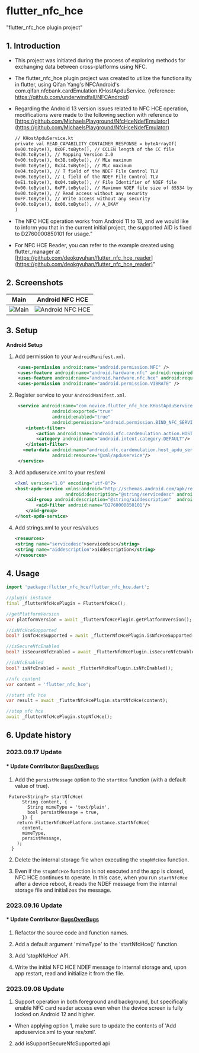 # flutter_nfc_hce

"flutter_nfc_hce plugin project"

## 1. Introduction

* This project was initiated during the process of exploring methods for exchanging data
between cross-platforms using NFC. 


* The flutter_nfc_hce plugin project was created to utilize the functionality in flutter, 
using Qifan Yang's NFCAndroid's com.qifan.nfcbank.cardEmulation.KHostApduService.
(reference: https://github.com/underwindfall/NFCAndroid) 


* Regarding the Android 13 version issues related to NFC HCE operation, 
modifications were made to the following section with reference to
[https://github.com/MichaelsPlayground/NfcHceNdefEmulator](https://github.com/MichaelsPlayground/NfcHceNdefEmulator)

    ````xml
    // KHostApduService.kt
    private val READ_CAPABILITY_CONTAINER_RESPONSE = byteArrayOf(
    0x00.toByte(), 0x0F.toByte(), // CCLEN length of the CC file
    0x20.toByte(), // Mapping Version 2.0
    0x00.toByte(), 0x3B.toByte(), // MLe maximum
    0x00.toByte(), 0x34.toByte(), // MLc maximum
    0x04.toByte(), // T field of the NDEF File Control TLV
    0x06.toByte(), // L field of the NDEF File Control TLV
    0xE1.toByte(), 0x04.toByte(), // File Identifier of NDEF file
    0x00.toByte(), 0xFF.toByte(), // Maximum NDEF file size of 65534 bytes
    0x00.toByte(), // Read access without any security
    0xFF.toByte(), // Write access without any security
    0x90.toByte(), 0x00.toByte(), // A_OKAY
    )
    ````


* The NFC HCE operation works from Android 11 to 13, and we would like to inform you that in the current initial project,
the supported AID is fixed to D2760000850101 for usage."


* For NFC HCE Reader, you can refer to the example created using flutter_manager at
[https://github.com/deokgyuhan/flutter_nfc_hce_reader](https://github.com/deokgyuhan/flutter_nfc_hce_reader)"

## 2. Screenshots


| Main                               | Android NFC HCE                                  |
|------------------------------------|--------------------------------------------------|
| ![Main](screenshots/Main_View.png) | ![Android NFC HCE](screenshots/NFC_HCE_View.png) |

## 3. Setup
**Android Setup**

1) Add permission to your `AndroidManifest.xml`.
   ````xml
    <uses-permission android:name="android.permission.NFC" />
    <uses-feature android:name="android.hardware.nfc" android:required="true" />
    <uses-feature android:name="android.hardware.nfc.hce" android:required="true" />
    <uses-permission android:name="android.permission.VIBRATE" />
   ````

2) Register service to your `AndroidManifest.xml`.
   ````xml
    <service android:name="com.novice.flutter_nfc_hce.KHostApduService"
                 android:exported="true"
                 android:enabled="true"
                 android:permission="android.permission.BIND_NFC_SERVICE">
       <intent-filter>
           <action android:name="android.nfc.cardemulation.action.HOST_APDU_SERVICE"/>
           <category android:name="android.intent.category.DEFAULT"/>
       </intent-filter>
      <meta-data android:name="android.nfc.cardemulation.host_apdu_service"
                 android:resource="@xml/apduservice"/>
    </service>
   ````

3) Add apduservice.xml to your res/xml
    ````xml
    <?xml version="1.0" encoding="utf-8"?>
    <host-apdu-service xmlns:android="http://schemas.android.com/apk/res/android"
                       android:description="@string/servicedesc" android:requireDeviceScreenOn="false" android:requireDeviceUnlock="false">
        <aid-group android:description="@string/aiddescription"  android:category="other" >
            <aid-filter android:name="D2760000850101"/>
        </aid-group>
    </host-apdu-service>
    ````

4) Add strings.xml to your res/values
    ````xml
    <resources>
    <string name="servicedesc">servicedesc</string>
    <string name="aiddescription">aiddescription</string>
    </resources>
    ````  

## 4. Usage
```dart
import 'package:flutter_nfc_hce/flutter_nfc_hce.dart';

//plugin instance 
final _flutterNfcHcePlugin = FlutterNfcHce();

//getPlatformVersion
var platformVersion = await _flutterNfcHcePlugin.getPlatformVersion();

//isNfcHceSupported
bool? isNfcHceSupported = await _flutterNfcHcePlugin.isNfcHceSupported();

//isSecureNfcEnabled
bool? isSecureNfcEnabled = await _flutterNfcHcePlugin.isSecureNfcEnabled();

//isNfcEnabled 
bool? isNfcEnabled = await _flutterNfcHcePlugin.isNfcEnabled();

//nfc content
var content = 'flutter_nfc_hce';

//start nfc hce 
var result = await _flutterNfcHcePlugin.startNfcHce(content);

//stop nfc hce 
await _flutterNfcHcePlugin.stopNfcHce();
```

## 6. Update history

### 2023.09.17 Update
#### * Update Contributor:[BugsOverBugs](https://github.com/BugsOverBugs)
1. Add the `persistMessage` option to the `startHce` function (with a default value of true).

```
 Future<String?> startNfcHce(
      String content, {
        String mimeType = 'text/plain',
        bool persistMessage = true,
      }) {
    return FlutterNfcHcePlatform.instance.startNfcHce(
      content,
      mimeType,
      persistMessage,
    );
  }
```
2. Delete the internal storage file when executing the `stopNfcHce` function.


3. Even if the `stopNfcHce` function is not executed and the app is closed, NFC HCE continues to operate.
   In this case, when you run `startNfcHce` after a device reboot, it reads the NDEF message from the internal storage file and initializes the message.


### 2023.09.16 Update
#### * Update Contributor:[BugsOverBugs](https://github.com/BugsOverBugs)

1. Refactor the source code and function names.


2. Add a default argument 'mimeType' to the 'startNfcHce()' function.


3. Add 'stopNfcHce' API.


4. Write the initial NFC HCE NDEF message to internal storage and, upon app restart, read and initialize it from the file.


### 2023.09.08 Update
1. Support operation in both foreground and background, 
   but specifically enable NFC card reader access even when the device screen is fully locked on Android 12 and higher.

  * When applying option 1, make sure to update the contents of 'Add apduservice.xml to your res/xml'. 
  
2. add isSupportSecureNfcSupported api
